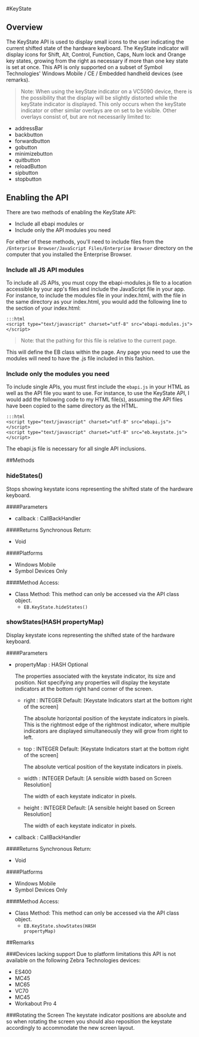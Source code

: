 #KeyState


## Overview
The KeyState API is used to display small icons to the user indicating the current shifted state of the hardware keyboard. The KeyState indicator will display icons for Shift, Alt, Control, Function, Caps, Num lock and Orange key states, growing from the right as necessary if more than one key state is set at once. This API is only supported on a subset of Symbol Technologies' Windows Mobile / CE / Embedded handheld devices (see remarks).

> Note: When using the keyState indicator on a VC5090 device, there is the possibility that the display will be slightly distorted while the keyState indicator is displayed. This only occurs when the keyState indicator or other similar overlays are on set to be visible.
Other overlays consist of, but are not necessarily limited to:
* addressBar
* backbutton
* forwardbutton
* gobutton
* minimizebutton
* quitbutton
* reloadButton
* sipbutton
* stopbutton
        
## Enabling the API
There are two methods of enabling the KeyState API:

* Include all ebapi modules or
* Include only the API modules you need

For either of these methods, you'll need to include files from the `/Enterprise Browser/JavaScript Files/Enterprise Browser` directory on the computer that you installed the Enterprise Browser.

### Include all JS API modules
To include all JS APIs, you must copy the ebapi-modules.js file to a location accessible by your app's files and include the JavaScript file in your app. For instance, to include the modules file in your index.html, with the file in the same directory as your index.html, you would add the following line to the <head> section of your index.html:

    :::html
    <script type="text/javascript" charset="utf-8" src="ebapi-modules.js"></script>

> Note: that the pathing for this file is relative to the current page.

This will define the EB class within the page. Any page you need to use the modules will need to have the .js file included in this fashion.

### Include only the modules you need
To include single APIs, you must first include the `ebapi.js` in your HTML as well as the API file you want to use. For instance, to use the KeyState API, I would add the following code to my HTML file(s), assuming the API files have been copied to the same directory as the HTML.

    :::html
    <script type="text/javascript" charset="utf-8" src="ebapi.js"></script>
    <script type="text/javascript" charset="utf-8" src="eb.keystate.js"></script>

The ebapi.js file is necessary for all single API inclusions.
        


##Methods



### hideStates()
Stops showing keystate icons representing the shifted state of the hardware keyboard.

####Parameters
<ul><li>callback : <span class='text-info'>CallBackHandler</span></li></ul>

####Returns
Synchronous Return:

* Void

####Platforms

* Windows Mobile
* Symbol Devices Only

####Method Access:

* Class Method: This method can only be accessed via the API class object. 
	* <code>EB.KeyState.hideStates()</code> 


### showStates(<span class="text-info">HASH</span> propertyMap)
Display keystate icons representing the shifted state of the hardware keyboard.

####Parameters
<ul><li>propertyMap : <span class='text-info'>HASH</span> <span class='label label-info'>Optional</span><p>The properties associated with the keystate indicator, its size and position. Not specifying any properties will display the keystate indicators at the bottom right hand corner of the screen.</p></li><ul><li>right : <span class='text-info'>INTEGER</span><span class='label '> Default: [Keystate Indicators start at the bottom right of the screen]</span><p>The absolute horizontal position of the keystate indicators in pixels. This is the rightmost edge of the rightmost indicator, where multiple indicators are displayed simultaneously they will grow from right to left. </p></li><li>top : <span class='text-info'>INTEGER</span><span class='label '> Default: [Keystate Indicators start at the bottom right of the screen]</span><p>The absolute vertical position of the keystate indicators in pixels. </p></li><li>width : <span class='text-info'>INTEGER</span><span class='label '> Default: [A sensible width based on Screen Resolution]</span><p>The width of each keystate indicator in pixels. </p></li><li>height : <span class='text-info'>INTEGER</span><span class='label '> Default: [A sensible height based on Screen Resolution]</span><p>The width of each keystate indicator in pixels. </p></li></ul><li>callback : <span class='text-info'>CallBackHandler</span></li></ul>

####Returns
Synchronous Return:

* Void

####Platforms

* Windows Mobile
* Symbol Devices Only

####Method Access:

* Class Method: This method can only be accessed via the API class object. 
	* <code>EB.KeyState.showStates(<span class="text-info">HASH</span> propertyMap)</code> 


##Remarks



###Devices lacking support
Due to platform limitations this API is not available on the following Zebra Technologies devices:

* ES400
* MC45
* MC65
* VC70
* MC45
* Workabout Pro 4

###Rotating the Screen
The keystate indicator positions are absolute and so when rotating the screen you should also reposition the keystate accordingly to accommodate the new screen layout.